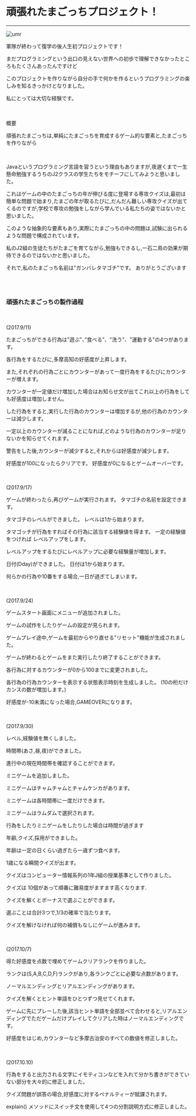 <h1>頑張れたまごっちプロジェクト！</h1>
<hr>
<img src="http://shop1.phinf.naver.net/20170912_293/monsterman_1505217934762bIj9J_JPEG/28525128404656361_1137696763.jpg" alt="umr"　width="50%">
<p>軍隊が終わって復学の後人生初プロジェクトです！<p>
<p>まだプログラミングという出口の見えない世界への初歩で理解できなかったところもたくさんあったんですけど<p>
<p>このプロジェクトを作りながら自分の手で何かを作るというプログラミングの楽しみを知るきっかけとなりました。<p>
<p>私にとっては大切な経験です。<p><br>

<br>
<br＞
<h3> 概要</h3><br>
<p>頑張れたまごっちは,単純にたまごっちを育成するゲーム的な要素と,たまごっちを作りながら</p> <br>
<p>Javaというプログラミング言語を習うという理由もありますが,夜遅くまで一生懸命勉強するうちのJ2クラスの学生たちをモチーフにしてみようと思いました。</p> 
これはゲームの中のたまごっちの年が伸びる度に登場する専攻クイズは,最初は簡単な問題で始まり,たまごの年が取るたびに,だんだん難しい専攻クイズが出てくるのですが,学校で専攻の勉強をしながら学んでいる私たちの姿ではないかと思いました。</p> 
<p>このような抽象的な要素もあり,実際にたまごっちの中の問題は,試験に出られるような問題で構成されています。</p>
<p>私のJ2組の生徒たちがたまごを育てながら,勉強もできるし,一石二鳥の効果が期待できるのではないかと思いました。</p>
<p>それで,私のたまごっち名前は"ガンバレタマゴチ"です。 ありがとうございます</p>

<br>
<br>

<h3>頑張れたまごっちの製作過程</h3>
 <br><br>
  (2017.9/11)

<p>たまごっちができる行為は"遊ぶ"、”食べる”、"洗う"、"運動する"の4つがあります。</p>
<p>各行為をするたびに,多摩高知の好感度が上昇します。
<p>また,それぞれの行為ごとにカウンターがあって一度行為をするたびにカウンターが増えます。</p>
<p>カウンターが一定値だけ増加した場合はお知らせ文が出てこれ以上の行為をしても好感度は増加しません。</p>
<p>した行為をすると,実行した行為のカウンターは増加するが,他の行為のカウンターは減少します。</p>
<p>一定以上のカウンターが減ることになれば,どのような行為のカウンターが足りないかを知らせてくれます。</p>
<p>警告をした後,カウンターが減少すると,それからは好感度が減少します。</p>
<p>好感度が100になったらクリアです。 好感度が0になるとゲームオーバーです。</p> 
 <br><br>
(2017.9/17)
<p>ゲームが終わったら,再びゲームが実行されます。 タマゴチの名前を設定できます。 </p>
<p>タマゴチのレベルができました。 レベルは1から始まります。</p>
<p>タマゴッチが行為をすればその行為に該当する経験値を得ます。 一定の経験値をつければ
レベルアップをします。</p> レベルアップをするたびにレベルアップに必要な経験量が増加します。</p>
<p>日付(Dday)ができました。 日付は1から始まります。</p>
<p>何らかの行為や10番をする場合,一日が過ぎてしまいます。</p>
<br><br>
(2017.9/24)
<p>ゲームスタート画面にメニューが追加されました。</p>
<p>ゲームの試作をしたりゲームの設定が見られます。</p>
<p>ゲームプレイ途中,ゲームを最初からやり直せる"リセット"機能が生成されました。</p>
<p>ゲームが終わるとゲームをまた実行したり終了することができます。</p>
<p>各行為に対するカウンターが0から100までに変更されました。 </p>
<p>各行為の行為カウンターを表示する状態表示時刻を生成しました。 (10の桁だけカンスの数が増加します。)</p>
<p>好感度が-10未満になった場合,GAMEOVERになります。</p>
<br><br>
(2017.9/30)
<p>レベル,経験値を無くしました。</p>
<p>時間帯(あさ,昼,夜)ができました。</p>
<p>進行中の現在時間帯を確認することができます。</p>
<p>ミニゲームを追加しました。</p>
<p>ミニゲームはチャムチャムとチャムケンカがあります。</p>
<p>ミニゲームは各時間帯に一度だけできます。</p>
<p>ミニゲームはラムダムで選択されます。</p>
<p>行為をしたりミニゲームをしたりした場合は時間が過ぎます</p>
<p>年齢,クイズ,採用ができました。</p>
<p>年齢は一定の日くらい過ぎたら一歳ずつ食べます。</p>
<p>1歳になる瞬間クイズが出ます。</p>
<p>クイズはコンピューター情報系列の1年J組の授業基準として作りました。</p>
<p>クイズは 10個があって順番に難易度がますます高くなります.</p>
<p>クイズを解くとボーナスで選ぶことができます。</p>
<p>選ぶことは合計3つで,1/3の確率で当たります。</p>
<p>クイズを解けなければ何の補償もなしにゲームが進みます。</p>
<br><br>
(2017.10/7)
<p>得た好感度を点数で埋めてゲームクリアランクを作りました。</p>
<p>ランクは(S,A,B,C,D,F)ランクがあり,各ランクごとに必要な点数があります。</p>
<p>ノーマルエンディングとリアルエンディングがあります。</p>
<p>クイズを解くとヒント単語をひとつずつ見せてくれます。</p>
<p>ゲームに先にプレーした後,該当ヒント単語を全部並べて合わせると,リアルエンディングでただゲームだけプレイしてクリアした時はノーマルエンディングです。</p>
<p>好感度をはじめ,カウンターなど多摩古治安のすべての数値を修正しました。</p>

<br><br>
(2017.10.10)
<p>行為をすると出力される文字にイモティコンなどを入れて分かち書きができていない部分を大々的に修正しました。</p>
<p>クイズ問題が誤答の場合,好感度に対するペナルティーが賦課されます。 </p>
<p>explain() メソッドにスイッチ文を使用して4つの分割説明方式に修正しました。</p>

